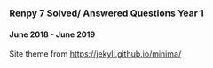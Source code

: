 ### Renpy 7 Solved/ Answered Questions Year 1
#### June 2018 - June 2019
Site theme from https://jekyll.github.io/minima/
